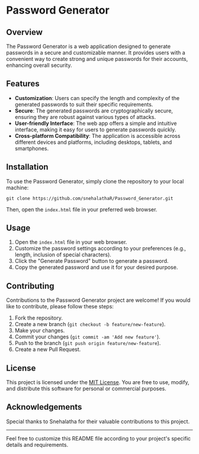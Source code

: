 # Password Generator

## Overview

The Password Generator is a web application designed to generate passwords in a secure and customizable manner. It provides users with a convenient way to create strong and unique passwords for their accounts, enhancing overall security.

## Features

- **Customization**: Users can specify the length and complexity of the generated passwords to suit their specific requirements.
- **Secure**: The generated passwords are cryptographically secure, ensuring they are robust against various types of attacks.
- **User-friendly Interface**: The web app offers a simple and intuitive interface, making it easy for users to generate passwords quickly.
- **Cross-platform Compatibility**: The application is accessible across different devices and platforms, including desktops, tablets, and smartphones.

## Installation

To use the Password Generator, simply clone the repository to your local machine:

```
git clone https://github.com/snehalathaR/Password_Generator.git
```

Then, open the `index.html` file in your preferred web browser.

## Usage

1. Open the `index.html` file in your web browser.
2. Customize the password settings according to your preferences (e.g., length, inclusion of special characters).
3. Click the "Generate Password" button to generate a password.
4. Copy the generated password and use it for your desired purpose.

## Contributing

Contributions to the Password Generator project are welcome! If you would like to contribute, please follow these steps:

1. Fork the repository.
2. Create a new branch (`git checkout -b feature/new-feature`).
3. Make your changes.
4. Commit your changes (`git commit -am 'Add new feature'`).
5. Push to the branch (`git push origin feature/new-feature`).
6. Create a new Pull Request.

## License

This project is licensed under the [MIT License](LICENSE). You are free to use, modify, and distribute this software for personal or commercial purposes.

## Acknowledgements

Special thanks to Snehalatha for their valuable contributions to this project.

---

Feel free to customize this README file according to your project's specific details and requirements.
